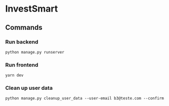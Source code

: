 # InvestSmart

## Commands

### Run backend

```
python manage.py runserver

```

### Run frontend

```
yarn dev
```

### Clean up user data

```
python manage.py cleanup_user_data --user-email b3@teste.com --confirm
```